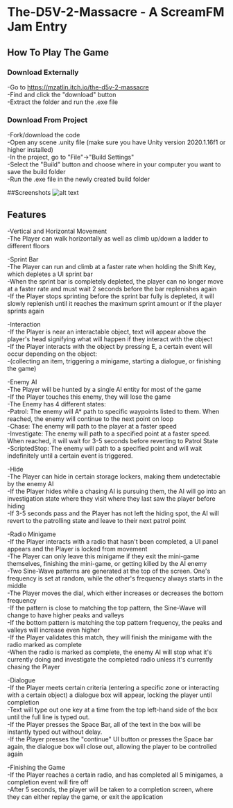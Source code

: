 # The-D5V-2-Massacre - A ScreamFM Jam Entry


## How To Play The Game

### Download Externally
-Go to https://mzatlin.itch.io/the-d5v-2-massacre <br />
-Find and click the "download" button <br />
-Extract the folder and run the .exe file <br />

### Download From Project
-Fork/download the code <br />
-Open any scene .unity file (make sure you have Unity version 2020.1.16f1 or higher installed) <br />
-In the project, go to "File"->"Build Settings" <br />
-Select the "Build" button and choose where in your computer you want to save the build folder <br />
-Run the .exe file in the newly created build folder <br />


##Screenshots
![alt text](https://github.com/Mzatlin/The-D5V-2-Massacre/blob/main/GameScreenshots/1.png)


## Features 
  -Vertical and Horizontal Movement <br />
    -The Player can walk horizontally as well as climb up/down a ladder to different floors <br />
  
  -Sprint Bar <br />
    -The Player can run and climb at a faster rate when holding the Shift Key, which depletes a UI sprint bar <br />
    -When the sprint bar is completely depleted, the player can no longer move at a faster rate and must wait 2 seconds before the bar replenishes again <br />
    -If the Player stops sprinting before the sprint bar fully is depleted, it will slowly replenish until it reaches the maximum sprint amount or if the player sprints again <br />
   
   -Interaction <br />
    -If the Player is near an interactable object, text will appear above the player's head signifying what will happen if they interact with the object <br />
    -If the Player interacts with the object by pressing E, a certain event will occur depending on the object: <br />
      -(collecting an item, triggering a minigame, starting a dialogue, or finishing the game) <br />
      
   -Enemy AI <br />
    -The Player will be hunted by a single AI entity for most of the game <br />
    -If the Player touches this enemy, they will lose the game <br />
    -The Enemy has 4 different states: <br />
      -Patrol: The enemy will A* path to specific waypoints listed to them. When reached, the enemy will continue to the next point on loop <br />
      -Chase: The enemy will path to the player at a faster speed <br />
      -Investigate: The enemy will path to a specified point at a faster speed. When reached, it will wait for 3-5 seconds before reverting to Patrol State <br />
      -ScriptedStop: The enemy will path to a specified point and will wait indefinitely until a certain event is triggered.  <br />
   
   -Hide <br />
    -The Player can hide in certain storage lockers, making them undetectable by the enemy AI <br />
    -If the Player hides while a chasing AI is pursuing them, the AI will go into an investigation state where they visit where they last saw the player before hiding <br />
    -If 3-5 seconds pass and the Player has not left the hiding spot, the AI will revert to the patrolling state and leave to their next patrol point <br />
   
   -Radio Minigame <br />
    -If the Player interacts with a radio that hasn't been completed, a UI panel appears and the Player is locked from movement <br />
    -The Player can only leave this minigame if they exit the mini-game themselves, finishing the mini-game, or getting killed by the AI enemy <br />
    -Two Sine-Wave patterns are generated at the top of the screen. One's frequency is set at random, while the other's frequency always starts in the middle <br />
    -The Player moves the dial, which either increases or decreases the bottom frequency <br />
    -If the pattern is close to matching the top pattern, the Sine-Wave will change to have higher peaks and valleys  <br />
    -If the bottom pattern is matching the top pattern frequency, the peaks and valleys will increase even higher <br />
    -If the Player validates this match, they will finish the minigame with the radio marked as complete <br />
    -When the radio is marked as complete, the enemy AI will stop what it's currently doing and investigate the completed radio unless it's currently chasing the Player <br />
    
   -Dialogue <br />
    -If the Player meets certain criteria (entering a specific zone or interacting with a certain object) a dialogue box will appear, locking the player until completion <br />
    -Text will type out one key at a time from the top left-hand side of the box until the full line is typed out. <br />
    -If the Player presses the Space Bar, all of the text in the box will be instantly typed out without delay. <br />
    -If the Player presses the "continue" UI button or presses the Space bar again, the dialogue box will close out, allowing the player to be controlled again <br />
    
   -Finishing the Game <br />
    -If the Player reaches a certain radio, and has completed all 5 minigames, a completion event will fire off <br />
    -After 5 seconds, the player will be taken to a completion screen, where they can either replay the game, or exit the application <br />
    
    

